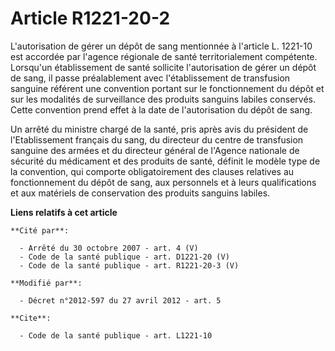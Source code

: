 # Article R1221-20-2

L'autorisation de gérer un dépôt de sang mentionnée à l'article L. 1221-10 est accordée par l'agence régionale de santé
territorialement compétente. Lorsqu'un établissement de santé sollicite l'autorisation de gérer un dépôt de sang, il passe
préalablement avec l'établissement de transfusion sanguine référent une convention portant sur le fonctionnement du dépôt et
sur les modalités de surveillance des produits sanguins labiles conservés. Cette convention prend effet à la date de
l'autorisation du dépôt de sang. 

Un arrêté du ministre chargé de la santé, pris après avis du président de l'Etablissement français du sang, du directeur du
centre de transfusion sanguine des armées et du directeur général de l'Agence nationale de sécurité du médicament et des
produits de santé, définit le modèle type de la convention, qui comporte obligatoirement des clauses relatives au
fonctionnement du dépôt de sang, aux personnels et à leurs qualifications et aux matériels de conservation des produits
sanguins labiles.

**Liens relatifs à cet article**

	**Cité par**:

	  - Arrêté du 30 octobre 2007 - art. 4 (V)
	  - Code de la santé publique - art. D1221-20 (V)
	  - Code de la santé publique - art. R1221-20-3 (V)

	**Modifié par**:

	  - Décret n°2012-597 du 27 avril 2012 - art. 5

	**Cite**:

	  - Code de la santé publique - art. L1221-10
